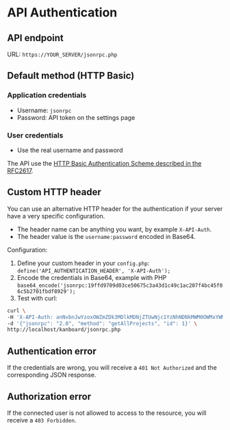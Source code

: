 API Authentication
==================

API endpoint
------------

URL: `https://YOUR_SERVER/jsonrpc.php`


Default method (HTTP Basic)
---------------------------

### Application credentials

- Username: `jsonrpc`
- Password: API token on the settings page

### User credentials

- Use the real username and password

The API use the [HTTP Basic Authentication Scheme described in the RFC2617](http://www.ietf.org/rfc/rfc2617.txt).


Custom HTTP header
------------------

You can use an alternative HTTP header for the authentication if your server have a very specific configuration.

- The header name can be anything you want, by example `X-API-Auth`.
- The header value is the `username:password` encoded in Base64.

Configuration:

1. Define your custom header in your `config.php`: `define('API_AUTHENTICATION_HEADER', 'X-API-Auth');`
2. Encode the credentials in Base64, example with PHP `base64_encode('jsonrpc:19ffd9709d03ce50675c3a43d1c49c1ac207f4bc45f06c5b2701fbdf8929');`
3. Test with curl:

```bash
curl \
-H 'X-API-Auth: anNvbnJwYzoxOWZmZDk3MDlkMDNjZTUwNjc1YzNhNDNkMWM0OWMxYWMyMDdmNGJjNDVmMDZjNWIyNzAxZmJkZjg5Mjk=' \
-d '{"jsonrpc": "2.0", "method": "getAllProjects", "id": 1}' \
http://localhost/kanboard/jsonrpc.php
```

Authentication error
--------------------

If the credentials are wrong, you will receive a `401 Not Authorized` and the corresponding JSON response.


Authorization error
-------------------

If the connected user is not allowed to access to the resource, you will receive a `403 Forbidden`.
